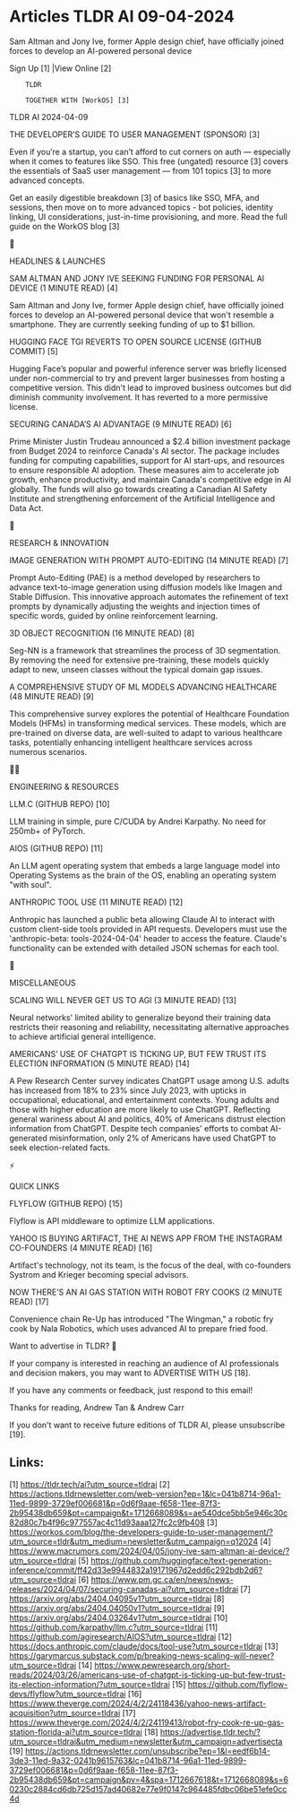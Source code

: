 # Articles TLDR AI 09-04-2024

Sam Altman and Jony Ive, former Apple design chief, have officially
joined forces to develop an AI-powered personal device  

 Sign Up [1] |View Online [2] 

		TLDR 

		TOGETHER WITH [WorkOS] [3]

TLDR AI 2024-04-09

 THE DEVELOPER’S GUIDE TO USER MANAGEMENT (SPONSOR) [3] 

 Even if you’re a startup, you can’t afford to cut corners on auth
— especially when it comes to features like SSO.
This free (ungated) resource [3] covers the essentials of SaaS user
management — from 101 topics [3] to more advanced concepts.

Get an easily digestible breakdown [3] of basics like SSO, MFA, and
sessions, then move on to more advanced topics - bot policies,
identity linking, UI considerations, just-in-time provisioning, and
more. Read the full guide on the WorkOS blog [3]

🚀 

HEADLINES & LAUNCHES

 SAM ALTMAN AND JONY IVE SEEKING FUNDING FOR PERSONAL AI DEVICE (1
MINUTE READ) [4] 

 Sam Altman and Jony Ive, former Apple design chief, have officially
joined forces to develop an AI-powered personal device that won't
resemble a smartphone. They are currently seeking funding of up to $1
billion. 

 HUGGING FACE TGI REVERTS TO OPEN SOURCE LICENSE (GITHUB COMMIT) [5] 

 Hugging Face’s popular and powerful inference server was briefly
licensed under non-commercial to try and prevent larger businesses
from hosting a competitive version. This didn't lead to improved
business outcomes but did diminish community involvement. It has
reverted to a more permissive license. 

 SECURING CANADA’S AI ADVANTAGE (9 MINUTE READ) [6] 

 Prime Minister Justin Trudeau announced a $2.4 billion investment
package from Budget 2024 to reinforce Canada's AI sector. The package
includes funding for computing capabilities, support for AI start-ups,
and resources to ensure responsible AI adoption. These measures aim to
accelerate job growth, enhance productivity, and maintain Canada's
competitive edge in AI globally. The funds will also go towards
creating a Canadian AI Safety Institute and strengthening enforcement
of the Artificial Intelligence and Data Act. 

🧠 

RESEARCH & INNOVATION

 IMAGE GENERATION WITH PROMPT AUTO-EDITING (14 MINUTE READ) [7] 

 Prompt Auto-Editing (PAE) is a method developed by researchers to
advance text-to-image generation using diffusion models like Imagen
and Stable Diffusion. This innovative approach automates the
refinement of text prompts by dynamically adjusting the weights and
injection times of specific words, guided by online reinforcement
learning. 

 3D OBJECT RECOGNITION (16 MINUTE READ) [8] 

 Seg-NN is a framework that streamlines the process of 3D
segmentation. By removing the need for extensive pre-training, these
models quickly adapt to new, unseen classes without the typical domain
gap issues. 

 A COMPREHENSIVE STUDY OF ML MODELS ADVANCING HEALTHCARE (48 MINUTE
READ) [9] 

 This comprehensive survey explores the potential of Healthcare
Foundation Models (HFMs) in transforming medical services. These
models, which are pre-trained on diverse data, are well-suited to
adapt to various healthcare tasks, potentially enhancing intelligent
healthcare services across numerous scenarios. 

🧑‍💻 

ENGINEERING & RESOURCES

 LLM.C (GITHUB REPO) [10] 

 LLM training in simple, pure C/CUDA by Andrei Karpathy. No need for
250mb+ of PyTorch. 

 AIOS (GITHUB REPO) [11] 

 An LLM agent operating system that embeds a large language model into
Operating Systems as the brain of the OS, enabling an operating system
"with soul". 

 ANTHROPIC TOOL USE (11 MINUTE READ) [12] 

 Anthropic has launched a public beta allowing Claude AI to interact
with custom client-side tools provided in API requests. Developers
must use the 'anthropic-beta: tools-2024-04-04' header to access the
feature. Claude's functionality can be extended with detailed JSON
schemas for each tool. 

🎁 

MISCELLANEOUS

 SCALING WILL NEVER GET US TO AGI (3 MINUTE READ) [13] 

 Neural networks' limited ability to generalize beyond their training
data restricts their reasoning and reliability, necessitating
alternative approaches to achieve artificial general intelligence. 

 AMERICANS’ USE OF CHATGPT IS TICKING UP, BUT FEW TRUST ITS ELECTION
INFORMATION (5 MINUTE READ) [14] 

 A Pew Research Center survey indicates ChatGPT usage among U.S.
adults has increased from 18% to 23% since July 2023, with upticks in
occupational, educational, and entertainment contexts. Young adults
and those with higher education are more likely to use ChatGPT.
Reflecting general wariness about AI and politics, 40% of Americans
distrust election information from ChatGPT. Despite tech companies'
efforts to combat AI-generated misinformation, only 2% of Americans
have used ChatGPT to seek election-related facts. 

⚡ 

QUICK LINKS

 FLYFLOW (GITHUB REPO) [15] 

 Flyflow is API middleware to optimize LLM applications. 

 YAHOO IS BUYING ARTIFACT, THE AI NEWS APP FROM THE INSTAGRAM
CO-FOUNDERS (4 MINUTE READ) [16] 

 Artifact's technology, not its team, is the focus of the deal, with
co-founders Systrom and Krieger becoming special advisors. 

 NOW THERE’S AN AI GAS STATION WITH ROBOT FRY COOKS (2 MINUTE READ)
[17] 

 Convenience chain Re-Up has introduced "The Wingman," a robotic fry
cook by Nala Robotics, which uses advanced AI to prepare fried food. 

Want to advertise in TLDR? 📰

 If your company is interested in reaching an audience of AI
professionals and decision makers, you may want to ADVERTISE WITH US
[18]. 

 If you have any comments or feedback, just respond to this email! 

Thanks for reading, 
Andrew Tan & Andrew Carr 

If you don't want to receive future editions of TLDR AI,
please unsubscribe [19]. 

 

Links:
------
[1] https://tldr.tech/ai?utm_source=tldrai
[2] https://actions.tldrnewsletter.com/web-version?ep=1&lc=041b8714-96a1-11ed-9899-3729ef006681&p=0d6f9aae-f658-11ee-87f3-2b95438db659&pt=campaign&t=1712668089&s=ae540dce5bb5e946c30c82d80c7b4f96c977557ac4c11d93aaa127fc2c9fb408
[3] https://workos.com/blog/the-developers-guide-to-user-management/?utm_source=tldr&utm_medium=newsletter&utm_campaign=q12024
[4] https://www.macrumors.com/2024/04/05/jony-ive-sam-altman-ai-device/?utm_source=tldrai
[5] https://github.com/huggingface/text-generation-inference/commit/ff42d33e9944832a19171967d2edd6c292bdb2d6?utm_source=tldrai
[6] https://www.pm.gc.ca/en/news/news-releases/2024/04/07/securing-canadas-ai?utm_source=tldrai
[7] https://arxiv.org/abs/2404.04095v1?utm_source=tldrai
[8] https://arxiv.org/abs/2404.04050v1?utm_source=tldrai
[9] https://arxiv.org/abs/2404.03264v1?utm_source=tldrai
[10] https://github.com/karpathy/llm.c?utm_source=tldrai
[11] https://github.com/agiresearch/AIOS?utm_source=tldrai
[12] https://docs.anthropic.com/claude/docs/tool-use?utm_source=tldrai
[13] https://garymarcus.substack.com/p/breaking-news-scaling-will-never?utm_source=tldrai
[14] https://www.pewresearch.org/short-reads/2024/03/26/americans-use-of-chatgpt-is-ticking-up-but-few-trust-its-election-information/?utm_source=tldrai
[15] https://github.com/flyflow-devs/flyflow?utm_source=tldrai
[16] https://www.theverge.com/2024/4/2/24118436/yahoo-news-artifact-acquisition?utm_source=tldrai
[17] https://www.theverge.com/2024/4/2/24119413/robot-fry-cook-re-up-gas-station-florida-ai?utm_source=tldrai
[18] https://advertise.tldr.tech/?utm_source=tldrai&utm_medium=newsletter&utm_campaign=advertisecta
[19] https://actions.tldrnewsletter.com/unsubscribe?ep=1&l=eedf6b14-3de3-11ed-9a32-0241b9615763&lc=041b8714-96a1-11ed-9899-3729ef006681&p=0d6f9aae-f658-11ee-87f3-2b95438db659&pt=campaign&pv=4&spa=1712667618&t=1712668089&s=60230c2884cd6db725d157ad40682e77e9f0147c964485fdbc06be51efe0cc4d